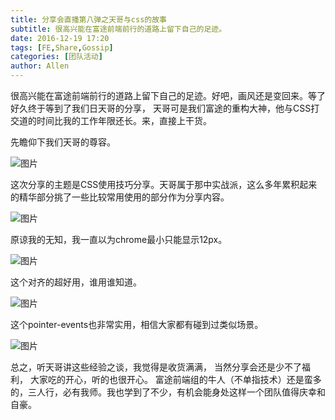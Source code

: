 ```yaml
---
title: 分享会直播第八弹之天哥与css的故事
subtitle: 很高兴能在富途前端前行的道路上留下自己的足迹。
date: 2016-12-19 17:20
tags: [FE,Share,Gossip]
categories: [团队活动]
author: Allen
---
```


很高兴能在富途前端前行的道路上留下自己的足迹。好吧，画风还是变回来。等了好久终于等到了我们日天哥的分享， 天哥可是我们富途的重构大神，他与CSS打交道的时间比我的工作年限还长。来，直接上干货。

<!--more-->

先瞻仰下我们天哥的尊容。

![图片](/images/share/8-1.jpg)

这次分享的主题是CSS使用技巧分享。天哥属于那中实战派，这么多年累积起来的精华部分挑了一些比较常用使用的部分作为分享内容。

![图片](/images/share/8-3.png)

原谅我的无知，我一直以为chrome最小只能显示12px。

![图片](/images/share/8-4.png)

这个对齐的超好用，谁用谁知道。

![图片](/images/share/8-5.png)

这个pointer-events也非常实用，相信大家都有碰到过类似场景。

![图片](/images/share/8-6.png)

总之，听天哥讲这些经验之谈，我觉得是收货满满， 当然分享会还是少不了福利， 大家吃的开心，听的也很开心。
富途前端组的牛人（不单指技术）还是蛮多的，三人行，必有我师。我也学到了不少，有机会能身处这样一个团队值得庆幸和自豪。











